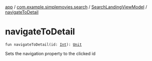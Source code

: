 [app](../../index.md) / [com.example.simplemovies.search](../index.md) / [SearchLandingViewModel](index.md) / [navigateToDetail](./navigate-to-detail.md)

# navigateToDetail

`fun navigateToDetail(id: `[`Int`](https://kotlinlang.org/api/latest/jvm/stdlib/kotlin/-int/index.html)`): `[`Unit`](https://kotlinlang.org/api/latest/jvm/stdlib/kotlin/-unit/index.html)

Sets the navigation property to the clicked id

